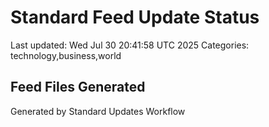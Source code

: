 # Standard Feed Update Status
Last updated: Wed Jul 30 20:41:58 UTC 2025
Categories: technology,business,world

## Feed Files Generated

Generated by Standard Updates Workflow
